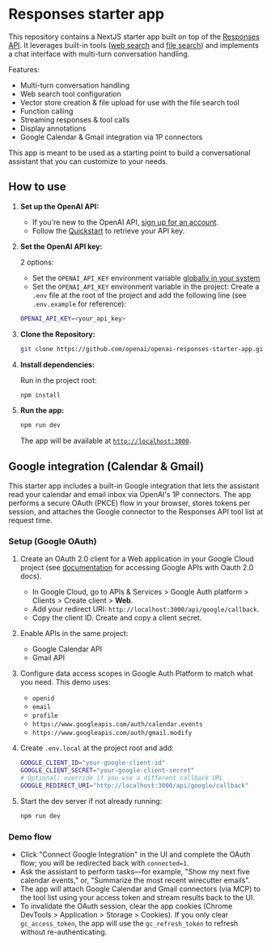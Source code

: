 # Responses starter app

This repository contains a NextJS starter app built on top of the [Responses API](https://platform.openai.com/docs/api-reference/responses).
It leverages built-in tools ([web search](https://platform.openai.com/docs/guides/tools-web-search?api-mode=responses) and [file search](https://platform.openai.com/docs/guides/tools-file-search)) and implements a chat interface with multi-turn conversation handling.

Features:

- Multi-turn conversation handling
- Web search tool configuration
- Vector store creation & file upload for use with the file search tool
- Function calling
- Streaming responses & tool calls
- Display annotations
- Google Calendar & Gmail integration via 1P connectors

This app is meant to be used as a starting point to build a conversational assistant that you can customize to your needs.

## How to use

1. **Set up the OpenAI API:**

   - If you're new to the OpenAI API, [sign up for an account](https://platform.openai.com/signup).
   - Follow the [Quickstart](https://platform.openai.com/docs/quickstart) to retrieve your API key.

2. **Set the OpenAI API key:**

   2 options:

   - Set the `OPENAI_API_KEY` environment variable [globally in your system](https://platform.openai.com/docs/libraries#create-and-export-an-api-key)
   - Set the `OPENAI_API_KEY` environment variable in the project: Create a `.env` file at the root of the project and add the following line (see `.env.example` for reference):

   ```bash
   OPENAI_API_KEY=<your_api_key>
   ```

3. **Clone the Repository:**

   ```bash
   git clone https://github.com/openai/openai-responses-starter-app.git
   ```

4. **Install dependencies:**

   Run in the project root:

   ```bash
   npm install
   ```

5. **Run the app:**

   ```bash
   npm run dev
   ```

   The app will be available at [`http://localhost:3000`](http://localhost:3000).

## Google integration (Calendar & Gmail)

This starter app includes a built-in Google integration that lets the assistant read your calendar and email inbox via OpenAI's 1P connectors. The app performs a secure OAuth (PKCE) flow in your browser, stores tokens per session, and attaches the Google connector to the Responses API tool list at request time.

### Setup (Google OAuth)

1. Create an OAuth 2.0 client for a Web application in your Google Cloud project (see [documentation](https://developers.google.com/identity/protocols/oauth2) for accessing Google APIs with Oauth 2.0 docs).
   - In Google Cloud, go to APIs & Services > Google Auth platform > Clients > Create client > **Web**.
   - Add your redirect URI: `http://localhost:3000/api/google/callback`.
   - Copy the client ID. Create and copy a client secret.
2. Enable APIs in the same project:
   - Google Calendar API
   - Gmail API
3. Configure data access scopes in Google Auth Platform to match what you need. This demo uses:
   - `openid`
   - `email`
   - `profile`
   - `https://www.googleapis.com/auth/calendar.events`
   - `https://www.googleapis.com/auth/gmail.modify`
4. Create `.env.local` at the project root and add:

   ```bash
   GOOGLE_CLIENT_ID="your-google-client-id"
   GOOGLE_CLIENT_SECRET="your-google-client-secret"
   # Optional: override if you use a different callback URL
   GOOGLE_REDIRECT_URI="http://localhost:3000/api/google/callback"
   ```

5. Start the dev server if not already running:

   ```bash
   npm run dev
   ```

### Demo flow

- Click "Connect Google Integration" in the UI and complete the OAuth flow; you will be redirected back with `connected=1`.
- Ask the assistant to perform tasks—for example, "Show my next five calendar events," or, "Summarize the most recent wirecutter emails".
- The app will attach Google Calendar and Gmail connectors (via MCP) to the tool list using your access token and stream results back to the UI.
- To invalidate the OAuth session, clear the app cookies (Chrome DevTools > Application > Storage > Cookies). If you only clear `gc_access_token`, the app will use the `gc_refresh_token` to refresh without re-authenticating.


